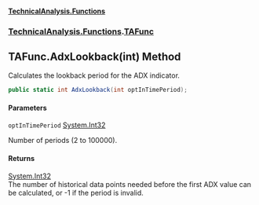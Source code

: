 #### [TechnicalAnalysis\.Functions](Atypical.TechnicalAnalysis.Functions.md 'Atypical\.TechnicalAnalysis\.Functions')
### [TechnicalAnalysis\.Functions](Atypical.TechnicalAnalysis.Functions.md#TechnicalAnalysis.Functions 'TechnicalAnalysis\.Functions').[TAFunc](TAFunc.md 'TechnicalAnalysis\.Functions\.TAFunc')

## TAFunc\.AdxLookback\(int\) Method

Calculates the lookback period for the ADX indicator\.

```csharp
public static int AdxLookback(int optInTimePeriod);
```
#### Parameters

<a name='TechnicalAnalysis.Functions.TAFunc.AdxLookback(int).optInTimePeriod'></a>

`optInTimePeriod` [System\.Int32](https://docs.microsoft.com/en-us/dotnet/api/System.Int32 'System\.Int32')

Number of periods \(2 to 100000\)\.

#### Returns
[System\.Int32](https://docs.microsoft.com/en-us/dotnet/api/System.Int32 'System\.Int32')  
The number of historical data points needed before the first ADX value can be calculated, or \-1 if the period is invalid\.